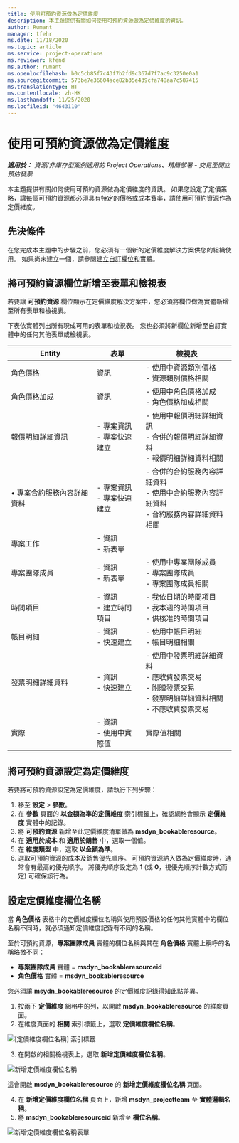 ```yaml
---
title: 使用可預約資源做為定價維度
description: 本主題提供有關如何使用可預約資源做為定價維度的資訊。
author: Rumant
manager: tfehr
ms.date: 11/18/2020
ms.topic: article
ms.service: project-operations
ms.reviewer: kfend
ms.author: rumant
ms.openlocfilehash: b0c5cb85f7c43f7b2fd9c367d7f7ac9c3250e0a1
ms.sourcegitcommit: 573be7e36604ace82b35e439cfa748aa7c587415
ms.translationtype: HT
ms.contentlocale: zh-HK
ms.lasthandoff: 11/25/2020
ms.locfileid: "4643110"
---
```

# <a name="use-a-bookable-resource-as-a-pricing-dimension"></a>使用可預約資源做為定價維度

 _**適用於：** 資源/非庫存型案例適用的 Project Operations、精簡部署 - 交易至開立預估發票_ 

本主題提供有關如何使用可預約資源做為定價維度的資訊。 如果您設定了定價策略，讓每個可預約資源都必須具有特定的價格或成本費率，請使用可預約資源作為定價維度。

## <a name="prerequisites"></a>先決條件
在您完成本主題中的步驟之前，您必須有一個新的定價維度解決方案供您的組織使用。 如果尚未建立一個，請參閱[建立自訂欄位和實體](../pricing-costing/create-custom-fields-entities-pricing-dimensions.md)。

## <a name="add-the-bookable-resource-field-to-forms-and-views"></a>將可預約資源欄位新增至表單和檢視表
若要讓 **可預約資源** 欄位顯示在定價維度解決方案中，您必須將欄位做為實體新增至所有表單和檢視表。

下表依實體列出所有現成可用的表單和檢視表。 您也必須將新欄位新增至自訂實體中的任何其他表單或檢視表。

|   Entity        | 表單   |檢視表        |
| ------------------------------|---------------------------------|----------------------------------|
|  角色價格| 資訊 | - 使用中資源類別價格<br> - 資源類別價格相關 |
|  角色價格加成| 資訊| - 使用中角色價格加成<br>- 角色價格加成相關 |
|  報價明細詳細資訊| - 專案資訊<br>- 專案快速建立| - 使用中報價明細詳細資訊<br>- 合併的報價明細詳細資料<br>- 報價明細詳細資料相關 |
|  • 專案合約服務內容詳細資料| - 專案資訊<br>- 專案快速建立| - 合併的合約服務內容詳細資料<br>- 使用中合約服務內容詳細資料<br>- 合約服務內容詳細資料相關 |
|  專案工作| - 資訊<br>- 新表單| &nbsp; |
|  專案團隊成員| - 資訊<br>- 新表單| - 使用中專案團隊成員<br>- 專案團隊成員<br>- 專案團隊成員相關 |
|  時間項目| - 資訊<br>- 建立時間項目| - 我依日期的時間項目<br>- 我本週的時間項目<br>- 供核准的時間項目|
|  帳目明細| - 資訊<br>- 快速建立| - 使用中帳目明細<br>- 帳目明細相關 |
|  發票明細詳細資料| - 資訊<br>- 快速建立| - 使用中發票明細詳細資料<br>- 應收費發票交易<br>- 附贈發票交易<br>- 發票明細詳細資料相關 <br>- 不應收費發票交易|
|  實際| - 資訊<br>- 使用中實際值| 實際值相關 |

## <a name="set-up-a-bookable-resource-as-a-pricing-dimension"></a>將可預約資源設定為定價維度
若要將可預約資源設定為定價維度，請執行下列步驟：

1. 移至 **設定** > **參數**。 
2. 在 **參數** 頁面的 **以金額為準的定價維度** 索引標籤上，確認網格會顯示 **定價維度** 實體中的記錄。 
2. 將 **可預約資源** 新增至此定價維度清單做為 **msdyn_bookableresource**。 
3. 在 **適用於成本** 和 **適用於銷售** 中，選取一個值。
4. 在 **維度類型** 中，選取 **以金額為準**。 
5. 選取可預約資源的成本及銷售優先順序。 可預約資源納入做為定價維度時，通常會有最高的優先順序。 將優先順序設定為 **1** (或 **0**，視優先順序計數方式而定) 可確保該行為。

## <a name="set-up-pricing-dimension-field-names"></a>設定定價維度欄位名稱

當 **角色價格** 表格中的定價維度欄位名稱與使用預設價格的任何其他實體中的欄位名稱不同時，就必須通知定價維度記錄有不同的名稱。  

至於可預約資源，**專案團隊成員** 實體的欄位名稱與其在 **角色價格** 實體上稱呼的名稱略微不同： 

 - **專案團隊成員** 實體 = **msdyn_bookableresourceid**
 - **角色價格** 實體 = **msdyn_bookableresource**

您必須讓 **msydn_bookableresource** 的定價維度記錄得知此點差異。

1. 按兩下 **定價維度** 網格中的列，以開啟 **msdyn_bookableresource** 的維度頁面。
2. 在維度頁面的 **相關** 索引標籤上，選取 **定價維度欄位名稱**。

  ![[定價維度欄位名稱] 索引標籤](media/PD-fieldname.png)

3. 在開啟的相關檢視表上，選取 **新增定價維度欄位名稱**。

  ![新增定價維度欄位名稱](media/Add-NewPD-fieldname.png)

  這會開啟 **msdyn_bookableresource** 的 **新增定價維度欄位名稱** 頁面。 

4. 在 **新增定價維度欄位名稱** 頁面上，新增 **msdyn_projectteam** 至 **實體邏輯名稱**。
5. 將 **msdyn_bookableresourceid** 新增至 **欄位名稱**。

 ![新增定價維度欄位名稱表單](media/PD-fieldname-Added.png)
